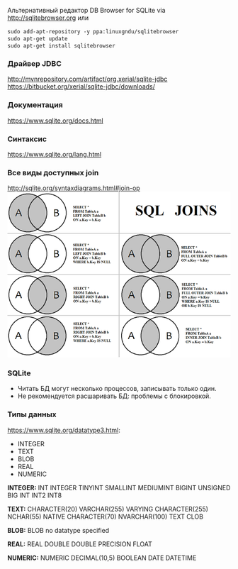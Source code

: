 Альтернативный редактор DB Browser for SQLite via http://sqlitebrowser.org или
```text
sudo add-apt-repository -y ppa:linuxgndu/sqlitebrowser
sudo apt-get update
sudo apt-get install sqlitebrowser
``` 

### Драйвер JDBC
http://mvnrepository.com/artifact/org.xerial/sqlite-jdbc 
https://bitbucket.org/xerial/sqlite-jdbc/downloads/

### Документация
https://www.sqlite.org/docs.html 

### Синтаксис
https://www.sqlite.org/lang.html

### Все виды доступных join
http://sqlite.org/syntaxdiagrams.html#join-op
![alt text](type-join.png)

### SQLite
 - Читать БД могут несколько процессов, записывать только один.
 - Не рекомендуется расшаривать БД: проблемы с блокировкой.

### Типы данных
https://www.sqlite.org/datatype3.html: 
- INTEGER
- TEXT
- BLOB
- REAL
- NUMERIC

**INTEGER:**
            INT
            INTEGER
            TINYINT
            SMALLINT
            MEDIUMINT
            BIGINT
            UNSIGNED BIG INT
            INT2
            INT8

**TEXT:**
            CHARACTER(20)
            VARCHAR(255)
            VARYING CHARACTER(255)
            NCHAR(55)
            NATIVE CHARACTER(70)
            NVARCHAR(100)
            TEXT
            CLOB

**BLOB:**
            BLOB
            no datatype specified

**REAL:**
            REAL
            DOUBLE
            DOUBLE PRECISION
            FLOAT

**NUMERIC:**
            NUMERIC
            DECIMAL(10,5)
            BOOLEAN
            DATE
            DATETIME 
